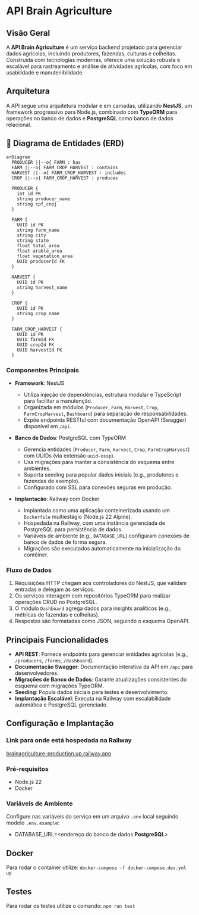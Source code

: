 # API Brain Agriculture

## Visão Geral

A **API Brain Agriculture** é um serviço backend projetado para gerenciar dados agrícolas, incluindo produtores, fazendas, culturas e colheitas. Construída com tecnologias modernas, oferece uma solução robusta e escalável para rastreamento e análise de atividades agrícolas, com foco em usabilidade e manutenibilidade.

## Arquitetura

A API segue uma arquitetura modular e em camadas, utilizando **NestJS**, um framework progressivo para Node.js, combinado com **TypeORM** para operações no banco de dados e **PostgreSQL** como banco de dados relacional.

## 🧩 Diagrama de Entidades (ERD)

```mermaid
erDiagram
  PRODUCER ||--o{ FARM : has
  FARM ||--o{ FARM_CROP_HARVEST : contains
  HARVEST ||--o{ FARM_CROP_HARVEST : includes
  CROP ||--o{ FARM_CROP_HARVEST : produces

  PRODUCER {
    int id PK
    string producer_name
    string cpf_cnpj
  }

  FARM {
    UUID id PK
    string farm_name
    string city
    string state
    float total_area
    float arable_area
    float vegetation_area
    UUID producerId FK
  }

  HARVEST {
    UUID id PK
    string harvest_name
  }

  CROP {
    UUID id PK
    string crop_name
  }

  FARM_CROP_HARVEST {
    UUID id PK
    UUID farmId FK
    UUID cropId FK
    UUID harvestId FK
  }
```

### Componentes Principais

- **Framework**: NestJS

  - Utiliza injeção de dependências, estrutura modular e TypeScript para facilitar a manutenção.
  - Organizada em módulos (`Producer`, `Farm`, `Harvest`, `Crop`, `FarmCropHarvest`, `Dashboard`) para separação de responsabilidades.
  - Expõe endpoints RESTful com documentação OpenAPI (Swagger) disponível em `/api`.

- **Banco de Dados**: PostgreSQL com TypeORM

  - Gerencia entidades (`Producer`, `Farm`, `Harvest`, `Crop`, `FarmCropHarvest`) com UUIDs (via extensão `uuid-ossp`).
  - Usa migrações para manter a consistência do esquema entre ambientes.
  - Suporta seeding para popular dados iniciais (e.g., produtores e fazendas de exemplo).
  - Configurado com SSL para conexões seguras em produção.

- **Implantação**: Railway com Docker
  - Implantada como uma aplicação conteinerizada usando um `Dockerfile` multiestágio (Node.js 22 Alpine).
  - Hospedada na Railway, com uma instância gerenciada de PostgreSQL para persistência de dados.
  - Variáveis de ambiente (e.g., `DATABASE_URL`) configuram conexões de banco de dados de forma segura.
  - Migrações são executados automaticamente na inicialização do contêiner.

### Fluxo de Dados

1. Requisições HTTP chegam aos controladores do NestJS, que validam entradas e delegam às serviços.
2. Os serviços interagem com repositórios TypeORM para realizar operações CRUD no PostgreSQL.
3. O módulo `Dashboard` agrega dados para insights analíticos (e.g., métricas de fazendas e colheitas).
4. Respostas são formatadas como JSON, seguindo o esquema OpenAPI.

## Principais Funcionalidades

- **API REST**: Fornece endpoints para gerenciar entidades agrícolas (e.g., `/producers`, `/farms`, `/dashboard`).
- **Documentação Swagger**: Documentação interativa da API em `/api` para desenvolvedores.
- **Migrações de Banco de Dados**: Garante atualizações consistentes do esquema com migrações TypeORM.
- **Seeding**: Popula dados iniciais para testes e desenvolvimento.
- **Implantação Escalável**: Executa na Railway com escalabilidade automática e PostgreSQL gerenciado.

## Configuração e Implantação

### Link para onde está hospedada na Railway

[brainagriculture-production.up.railway.app](https://brainagriculture-production.up.railway.app/api/)

### Pré-requisitos

- Node.js 22
- Docker

### Variáveis de Ambiente

Configure nas variáveis do serviço em um arquivo `.env` local seguindo modelo `.env.example`:

- DATABASE_URL=<endereço do banco de dados **PostgreSQL**>

## Docker

Para rodar o container utilize: `docker-compose -f docker-compose.dev.yml up`

## Testes

Para rodar os testes utilize o comando:
`npm run test`
